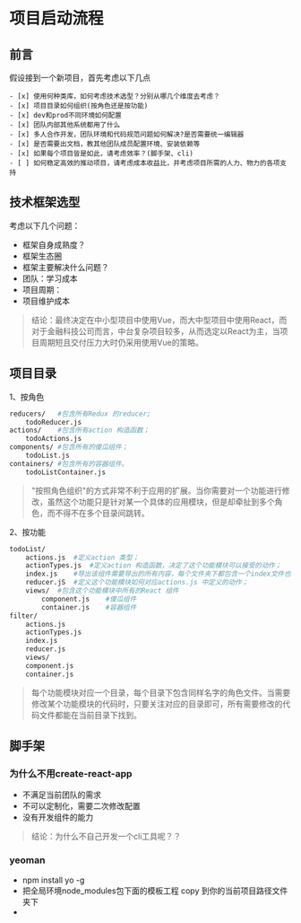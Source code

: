# 项目启动流程

<!-- [TOC] -->

## 前言

假设接到一个新项目，首先考虑以下几点

    - [x] 使用何种类库，如何考虑技术选型？分别从哪几个维度去考虑？
    - [x] 项目目录如何组织(按角色还是按功能)
    - [x] dev和prod不同环境如何配置
    - [x] 团队内部其他系统都用了什么
    - [x] 多人合作开发，团队环境和代码规范问题如何解决?是否需要统一编辑器
    - [x] 是否需要出文档，教其他团队成员配置环境、安装依赖等
    - [x] 如果每个项目皆是如此，请考虑效率？(脚手架、cli)
    - [ ] 如何稳定高效的推动项目，请考虑成本收益比，并考虑项目所需的人力、物力的各项支持

## 技术框架选型

考虑以下几个问题：

+ 框架自身成熟度？
+ 框架生态圈
+ 框架主要解决什么问题？
+ 团队：学习成本
+ 项目周期：
+ 项目维护成本

>结论：最终决定在中小型项目中使用Vue，而大中型项目中使用React，而对于金融科技公司而言，中台复杂项目较多，从而选定以React为主，当项目周期短且交付压力大时仍采用使用Vue的策略。

## 项目目录

1、按角色

```bash
reducers/   #包含所有Redux 的reducer;
    todoReducer.js
actions/    #包含所有action 构造函数；
    todoActions.js
components/ #包含所有的傻瓜组件；
    todoList.js
containers/ #包含所有的容器组件。
    todoListContainer.js
```

> "按照角色组织"的方式非常不利于应用的扩展。当你需要对一个功能进行修改，虽然这个功能只是针对某一个具体的应用模块，但是却牵扯到多个角色，而不得不在多个目录间跳转。

2、按功能

```bash
todoList/
    actions.js  #定义action 类型；
    actionTypes.js  #定义action 构造函数，决定了这个功能模块可以接受的动作；
    index.js    #导出该组件需要导出的所有内容，每个文件夹下都包含一个index文件也有利于直接引用文件夹名称就可以导出模块
    reducer.jS  #定义这个功能模块如何对应actions.js 中定义的动作；
    views/  #包含这个功能模块中所有的React 组件
        component.js    #傻瓜组件
        container.js    #容器组件
filter/
    actions.js
    actionTypes.js
    index.js
    reducer.js
    views/
    component.js
    container.js
```

>每个功能模块对应一个目录，每个目录下包含同样名字的角色文件。当需要修改某个功能模块的代码时，只要关注对应的目录即可，所有需要修改的代码文件都能在当前目录下找到。

## 脚手架

### 为什么不用create-react-app

+ 不满足当前团队的需求
+ 不可以定制化，需要二次修改配置
+ 没有开发组件的能力

> 结论：为什么不自己开发一个cli工具呢？？

### yeoman

+ npm install yo -g
+ 把全局环境node_modules包下面的模板工程 copy 到你的当前项目路径文件夹下
+ 